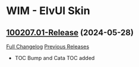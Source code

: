 # WIM - ElvUI Skin

## [100207.01-Release](https://github.com/fubaWoW/WIM_ElvUI_Skin/tree/100207.01-Release) (2024-05-28)
[Full Changelog](https://github.com/fubaWoW/WIM_ElvUI_Skin/compare/100206.01-Release...100207.01-Release) [Previous Releases](https://github.com/fubaWoW/WIM_ElvUI_Skin/releases)

- TOC Bump and Cata TOC added  
